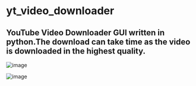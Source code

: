 # yt_video_downloader


## YouTube Video Downloader GUI written in python.The download can take time as the video is downloaded in the highest quality.

![image](https://github.com/prathameshk23/yt_video_downloader/assets/107643856/8084afd9-7956-4b71-89a2-23f550768448)

![image](https://github.com/prathameshk23/yt_video_downloader/assets/107643856/084d91ec-9e18-49f6-a3aa-a6c04393e945)

